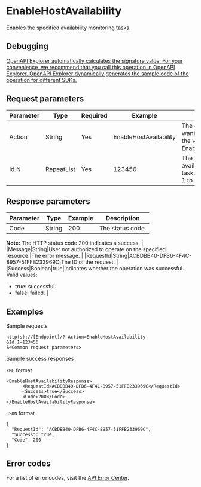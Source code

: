 # EnableHostAvailability

Enables the specified availability monitoring tasks.

## Debugging

[OpenAPI Explorer automatically calculates the signature value. For your convenience, we recommend that you call this operation in OpenAPI Explorer. OpenAPI Explorer dynamically generates the sample code of the operation for different SDKs.](https://api.aliyun.com/#product=Cms&api=EnableHostAvailability&type=RPC&version=2019-01-01)

## Request parameters

|Parameter|Type|Required|Example|Description|
|---------|----|--------|-------|-----------|
|Action|String|Yes|EnableHostAvailability|The operation that you want to perform. Set the value to EnableHostAvailability. |
|Id.N|RepeatList|Yes|123456|The ID of the availability monitoring task. Valid values of N: 1 to 20. |

## Response parameters

|Parameter|Type|Example|Description|
|---------|----|-------|-----------|
|Code|String|200|The status code.

 **Note:** The HTTP status code 200 indicates a success. |
|Message|String|User not authorized to operate on the specified resource.|The error message. |
|RequestId|String|ACBDBB40-DFB6-4F4C-8957-51FFB233969C|The ID of the request. |
|Success|Boolean|true|Indicates whether the operation was successful. Valid values:

 -   true: successful.
-   false: failed. |

## Examples

Sample requests

```
http(s)://[Endpoint]/? Action=EnableHostAvailability
&Id.1=123456
&<Common request parameters>
```

Sample success responses

`XML` format

```
<EnableHostAvailabilityResponse>
      <RequestId>ACBDBB40-DFB6-4F4C-8957-51FFB233969C</RequestId>
      <Success>true</Success>
      <Code>200</Code>
</EnableHostAvailabilityResponse>
```

`JSON` format

```
{
  "RequestId": "ACBDBB40-DFB6-4F4C-8957-51FFB233969C",
  "Success": true,
  "Code": 200
}
```

## Error codes

For a list of error codes, visit the [API Error Center](https://error-center.alibabacloud.com/status/product/Cms).

